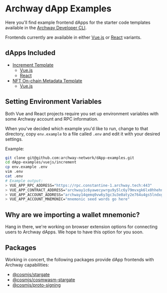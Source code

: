 # Archway dApp Examples

Here you'll find example frontend dApps for the starter code templates available in the [Archway Developer CLI](https://github.com/archway-network/archway-cli).

Frontends currently are available in either [Vue.js](https://vuejs.org/) or [React](https://reactjs.org/) variants.

## dApps Included

- [Increment Template](https://github.com/archway-network/archway-templates/tree/main/increment)
    - [Vue.js](https://github.com/archway-network/dApp-examples/tree/main/vuejs/increment)
    - [React](https://github.com/archway-network/dApp-examples/tree/main/react/increment)
 - [NFT On-chain Metadata Template](https://github.com/archway-network/archway-templates/tree/main/cw721/on-chain-metadata)
     - [Vue.js](https://github.com/archway-network/dApp-examples/tree/main/vuejs/nft-basic)

## Setting Environment Variables

Both Vue and React projects require you set up environment variables with some Archway account and RPC information.

When you've decided which example you'd like to run, change to that directory, copy `env.example` to a file called `.env` and edit it with your desired settings.

Example:

```bash
git clone git@github.com:archway-network/dApp-examples.git
cd dApp-examples/vuejs/increment
cp env.example .env
vim .env
cat .env
# Example output:
> VUE_APP_RPC_ADDRESS="https://rpc.constantine-1.archway.tech:443"
> VUE_APP_CONTRACT_ADDRESS="archway1c6yawecywrgu9y5lc6y79mvxgk6lx0hhehn5kn"
> VUE_APP_ACCOUNT_ADDRESS="archway14qemq0vw6y3gc3u3e0aty2e764u4gs5lndxgyk"
> VUE_APP_ACCOUNT_MNEMONIC="mnemonic seed words go here"
```

## Why are we importing a wallet mnemonic?

Hang in there, we're working on browser extension options for connecting users to Archway dApps. We hope to have this option for you soon.

## Packages

Working in concert, the following packages provide dApp frontends with Archway capabilities:

- [@cosmjs/stargate](https://www.npmjs.com/package/@cosmjs/stargate)
- [@cosmjs/cosmwasm-stargate](https://www.npmjs.com/package/@cosmjs/cosmwasm-stargate)
- [@cosmjs/proto-signing](https://www.npmjs.com/package/@cosmjs/proto-signing)
